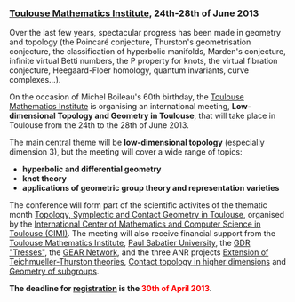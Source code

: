 ### [Toulouse Mathematics Institute](http://math.univ-toulouse.fr), 24th-28th of June 2013

Over the last few years, spectacular progress has been made in geometry and topology (the Poincaré conjecture, Thurston's geometrisation conjecture, the classification of hyperbolic manifolds, Marden's conjecture, infinite virtual Betti numbers, the P property for knots, the virtual fibration conjecture, Heegaard-Floer homology, quantum invariants, curve complexes…).

On the occasion of Michel Boileau's 60th birthday, the [Toulouse Mathematics Institute](http://math.univ-toulouse.fr) is organising an international meeting, **Low-dimensional Topology and Geometry in Toulouse**, that will take place in Toulouse from the 24th to the 28th of June 2013.

The main central theme will be **low-dimensional topology** (especially dimension 3), but the meeting will cover a wide range of topics:

* **hyperbolic and differential geometry**
* **knot theory**
* **applications of geometric group theory and representation varieties**

The conference will form part of the scientific activites of the thematic month [Topology, Symplectic and Contact Geometry in Toulouse](http://www.math.univ-toulouse.fr/top-geom-conf-2013/common/index.php?lang=en),
organised by the [International Center of Mathematics and Computer Science in Toulouse (CIMI)](http://www.cimi.univ-toulouse.fr/). The meeting will
also receive financial support from the [Toulouse Mathematics Institute](http://www.math.univ-toulouse.fr/), [Paul Sabatier University](http://www.univ-tlse3.fr/), the [GDR "Tresses"](http://tresses.math.cnrs.fr/), the [GEAR Network](http://gear.math.illinois.edu), and the three ANR projects [Extension of Teichmueller-Thurston theories](http://www.math.univ-toulouse.fr/~schlenker/ettt/ettt.html), [Contact topology in higher dimensions](http://www.math.univ-toulouse.fr/~niederkr/ANR/index.php?frame=main) and [Geometry of subgroups](http://www.cmi.univ-mrs.fr/~paoluzzi/gsg.xhtml).

<!--
**The deadline for [applications for financial support](http://www.math.univ-toulouse.fr/top-geom-conf-2013/en/ldtg-mb/funding) is the <span style='color:#FF0000'>24th of March 2013</span>.**<br>
-->
**The deadline for [registration](http://www.math.univ-toulouse.fr/top-geom-conf-2013/en/ldtg-mb/registration) is the <span style='color:#FF0000'>30th of April 2013</span>.**
